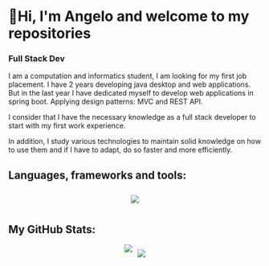 # 👋Hi, I'm Angelo and welcome to my repositories
### Full Stack Dev

 I am a computation and informatics student, I am looking for my first job placement. I have 2 years developing java desktop and web applications. But in the last year I have dedicated myself to develop web applications in spring boot. Applying design patterns: MVC and REST API. 

 I consider that I have the necessary knowledge as a full stack developer to start with my first work experience.
 
 In addition, I study various technologies to maintain solid knowledge on how to use them and if I have to adapt, do so faster and more efficiently.

## Languages, frameworks and tools:

<div style="display: flex; justify-content: center;">
  <a href="https://skillicons.dev">
    <img src="https://skillicons.dev/icons?i=idea,atom,eclipse,sublime,androidstudio,postman,spring,vscode,visualstudio,wordpress,java,swift,cs,bootstrap,html,css,js,jquery,dotnet,figma,git,gradle,hibernate,maven,bash,mysql,mongodb,sqlite,kotlin,npm,nodejs,obsidian,py,selenium" style="max-width: 100%; height: auto; margin: 10px;">
  </a>
</div>

<style>
  @media only screen and (max-width: 600px) {
    img {
      max-width: 80%;
    }
  }

  @media only screen and (max-width: 400px) {
    img {
      max-width: 60%;
    }
  }
</style>

## My GitHub Stats:
<div style="display: flex; justify-content: center; flex-wrap: wrap;">
    <img src="https://github-readme-stats.vercel.app/api?username=AngelGota&include_all_commits=true&count_private=true&show_icons=true&line_height=20&title_color=2B5BBD&icon_color=1124BB&text_color=A1A1A1&bg_color=0,000000,130F40" style="margin-right: 10px;">
    <img src="https://github-readme-stats.vercel.app/api/top-langs/?username=AngelGota&layout=compact&title_color=2B5BBD&icon_color=1124BB&text_color=A1A1A1&bg_color=0,000000,130F40" style="margin-top: 10px;">
</div>


